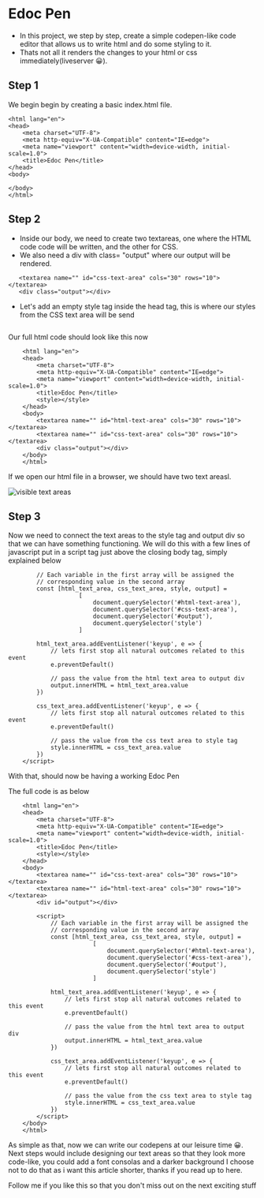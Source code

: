 # Edoc Pen
* In this project, we step by step, create a simple codepen-like code editor that allows us to write html and do some styling to it. 
* Thats not all it renders the changes to your html or css immediately(liveserver 😀).

## Step 1
We begin begin by creating a basic index.html file.

```<!DOCTYPE html>
<html lang="en">
<head>
    <meta charset="UTF-8">
    <meta http-equiv="X-UA-Compatible" content="IE=edge">
    <meta name="viewport" content="width=device-width, initial-scale=1.0">
    <title>Edoc Pen</title>
</head>
<body>
    
</body>
</html> 
```

## Step 2 
* Inside our body, we need to create two textareas, one where the HTML code code will be written, and the other for CSS.
* We also need a div with class= "output" where our output will be rendered.

```<textarea name="" id="html-text-area" cols="30" rows="10"></textarea>
   <textarea name="" id="css-text-area" cols="30" rows="10"></textarea>
   <div class="output"></div>
```

* Let's add an empty style tag inside the head tag, this is where our styles from the CSS text area will be send

```<style></style>
```
Our full html code should look like this now

```<!DOCTYPE html>
    <html lang="en">
    <head>
        <meta charset="UTF-8">
        <meta http-equiv="X-UA-Compatible" content="IE=edge">
        <meta name="viewport" content="width=device-width, initial-scale=1.0">
        <title>Edoc Pen</title>
        <style></style>
    </head>
    <body>
        <textarea name="" id="html-text-area" cols="30" rows="10"></textarea>
        <textarea name="" id="css-text-area" cols="30" rows="10"></textarea>
        <div class="output"></div>
    </body>
    </html>
```
If we open our html file in a browser, we should have two text areasl. 

![visible text areas](/images/output1.jpg)

## Step 3
Now we need to connect the text areas to the style tag and output div so that we can have something functioning. We will do this with a few lines of javascript put in a script tag just above the closing body tag, simply explained below

```<script>
        // Each variable in the first array will be assigned the 
        // corresponding value in the second array
        const [html_text_area, css_text_area, style, output] = 
                    [
                        document.querySelector('#html-text-area'),
                        document.querySelector('#css-text-area'),
                        document.querySelector('#output'),
                        document.querySelector('style')
                    ]
        
        html_text_area.addEventListener('keyup', e => {
            // lets first stop all natural outcomes related to this event
            e.preventDefault()

            // pass the value from the html text area to output div 
            output.innerHTML = html_text_area.value
        })

        css_text_area.addEventListener('keyup', e => {
            // lets first stop all natural outcomes related to this event
            e.preventDefault()

            // pass the value from the css text area to style tag
            style.innerHTML = css_text_area.value
        })
    </script>
```

With that, should now be having a working Edoc Pen 

The full code is as below

```<!DOCTYPE html>
    <html lang="en">
    <head>
        <meta charset="UTF-8">
        <meta http-equiv="X-UA-Compatible" content="IE=edge">
        <meta name="viewport" content="width=device-width, initial-scale=1.0">
        <title>Edoc Pen</title>
        <style></style>
    </head>
    <body>
        <textarea name="" id="css-text-area" cols="30" rows="10"></textarea>  
        <textarea name="" id="html-text-area" cols="30" rows="10"></textarea>
        <div id="output"></div>

        <script>
            // Each variable in the first array will be assigned the 
            // corresponding value in the second array
            const [html_text_area, css_text_area, style, output] = 
                        [
                            document.querySelector('#html-text-area'),
                            document.querySelector('#css-text-area'),
                            document.querySelector('#output'),
                            document.querySelector('style')
                        ]
            
            html_text_area.addEventListener('keyup', e => {
                // lets first stop all natural outcomes related to this event
                e.preventDefault()

                // pass the value from the html text area to output div 
                output.innerHTML = html_text_area.value
            })

            css_text_area.addEventListener('keyup', e => {
                // lets first stop all natural outcomes related to this event
                e.preventDefault()

                // pass the value from the css text area to style tag
                style.innerHTML = css_text_area.value
            })
        </script>
    </body>
    </html>
```

As simple as that, now we can write our codepens at our leisure time 😀.
Next steps would include designing our text areas so that they look more code-like, you could add a font consolas and a darker background
I choose not to do that as i want this article shorter, thanks if you read up to here.

Follow me if you like this so that you don't miss out on the next exciting stuff

